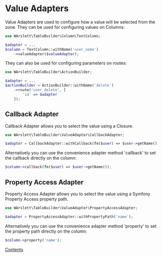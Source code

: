 # Value Adapters
Value Adapters are used to configure how a value will be selected from the zone. They can be used for configuring values
on Columns:
```php
use WArslett\TableBuilder\Column\TextColumn;

$adapter = ...
$column = TextColumn::withName('user_name')
    ->valueAdapter($valueAdapter);
```

They can also be used for configuring parameters on routes:
```php
use WArslett\TableBuilder\ActionBuilder;

$adapter = ...
$actionBuilder = ActionBuilder::withName('delete')
    ->route('user_delete', [
        'id' => $adapter
    ]);
```

## <a name="CallbackAdapter"></a>Callback Adapter
Callback Adapter allows you to select the value using a Closure.
```php
use WArslett\TableBuilder\ValueAdapter\CallbackAdapter;

$adapter = CallbackAdapter::withCallback(fn($user) => $user->getName());
```

Alternatively you can use the convenience adapter method 'callback' to set the callback directly on the column:
```php
$column->callback(fn($user) => $user->getName());
```

## <a name="PropertyAccessAdapter"></a>Property Access Adapter
Property Access Adapter allows you to select the value using a Symfony Property Access property path.
```php
use WArslett\TableBuilder\ValueAdapter\PropertyAccessAdapter;

$adapter = PropertyAccessAdapter::withPropertyPath('name');
```

Alternatively you can use the convenience adapter method 'property' to set the property path directly on the column:
```php
$column->property('name');
```

[Contents](./index.md)
